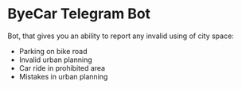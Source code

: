 # ByeCar Telegram Bot

Bot, that gives you an ability to report any invalid using of city space:
* Parking on bike road
* Invalid urban planning
* Car ride in prohibited area
* Mistakes in urban planning
